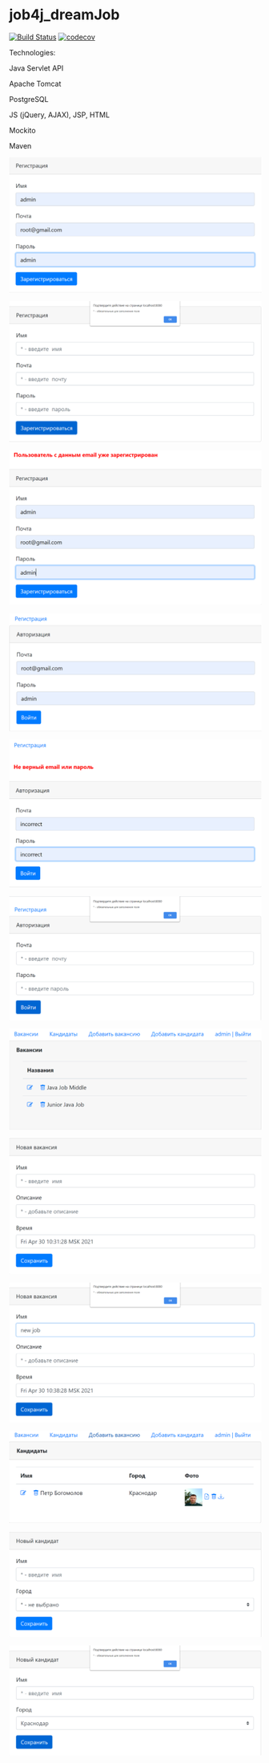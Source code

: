 # job4j_dreamJob
[![Build Status](https://travis-ci.org/PetrBogomolov/job4j_dreamjob.svg?branch=master)](https://travis-ci.org/PetrBogomolov/job4j_dreamjob)
[![codecov](https://codecov.io/gh/PetrBogomolov/job4j_dreamjob/branch/master/graph/badge.svg)](https://codecov.io/gh/PetrBogomolov/job4j_dreamjob)


Technologies:

Java Servlet API

Apache Tomcat

PostgreSQL

JS (jQuery, AJAX), JSP, HTML

Mockito

Maven

![ScreenShot](images/registration.png)

![ScreenShot](images/registration1.png)

![ScreenShot](images/registration2.png)

![ScreenShot](images/authorization.png)

![ScreenShot](images/authorization2.png)

![ScreenShot](images/authorization3.png)

![ScreenShot](images/vacancy.png)

![ScreenShot](images/vacancy2.png)

![ScreenShot](images/vacancy3.png)

![ScreenShot](images/candidates.png)

![ScreenShot](images/candidates2.png)

![ScreenShot](images/candidates3.png)
